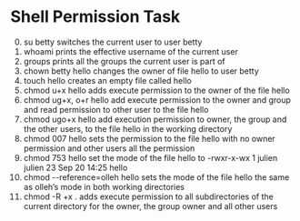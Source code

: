 # Shell Permission Task
0. su betty  switches the current user to user betty
1. whoami    prints the effective username of the current user
2. groups    prints all the groups the current user is part of
3. chown betty hello   changes the owner of file hello to user betty
4. touch hello  creates an empty file called hello
5. chmod u+x hello  adds execute permission to the owner of the file hello
6. chmod ug+x, o+r hello   add execute permission to the owner and group and read permission to other user to the file hello
7. chmod ugo+x hello   add execution permission to owner, the group and the other users, to the file hello in the working directory
8. chmod 007 hello sets the permission to the file hello with no owner permission and other users all the permission
9. chmod 753 hello    set the mode of the file hello to -rwxr-x-wx 1 julien julien 23 Sep 20 14:25 hello
10. chmod --reference=olleh hello    sets the mode of the file hello the same as olleh’s mode in both working directories
11. chmod -R +x .   adds execute permission to all subdirectories of the current directory for the owner, the group owner and all other users 
